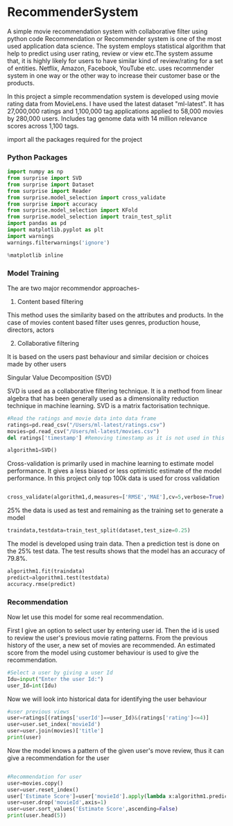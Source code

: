 # RecommenderSystem
A simple movie recommendation system with collaborative filter using python code
Recommendation or Recommender system is one of the most used application data science. The system employs statistical algorithm that help to predict using user rating, review or view etc.The system assume that, it is highly likely for users to have similar kind of review/rating for a set of entities. Netflix, Amazon, Facebook, YouTube etc. uses recommender system in one way or the other way to increase their customer base or the products.

In this project a simple recommendation system is developed using movie rating data from MovieLens. I have used the latest dataset "ml-latest". It has 27,000,000 ratings and 1,100,000 tag applications applied to 58,000 movies by 280,000 users. Includes tag genome data with 14 million relevance scores across 1,100 tags. 

import all the packages required for the project

### Python Packages
```python
import numpy as np
from surprise import SVD
from surprise import Dataset
from surprise import Reader
from surprise.model_selection import cross_validate
from surprise import accuracy
from surprise.model_selection import KFold
from surprise.model_selection import train_test_split
import pandas as pd
import matplotlib.pyplot as plt
import warnings
warnings.filterwarnings('ignore')

%matplotlib inline
```
### Model Training

The are two major recommendor approaches-
1. Content based filtering

This method uses the similarity based on the attributes and products. 
In the case of movies content based filter uses genres, production house, directors, actors

2. Collaborative filtering

It is based on the users past behaviour and similar decision or choices made by other users

Singular Value Decomposition (SVD)

SVD is used as a collaborative filtering technique. It is a method from linear algebra that has been generally used as a dimensionality reduction technique in machine learning. SVD is a matrix factorisation technique.


```python
#Read the ratings and movie data into data frame
ratings=pd.read_csv("/Users/ml-latest/ratings.csv")
movies=pd.read_csv("/Users/ml-latest/movies.csv")
del ratings['timestamp'] #Removing timestamp as it is not used in this project at this moment

algorithm1=SVD()

```

Cross-validation is primarily used in machine learning to estimate model performance. It gives a less biased or less optimistic estimate of the model performance. In this project only top 100k data is used for cross validation

```python

cross_validate(algorithm1,d,measures=['RMSE','MAE'],cv=5,verbose=True)

```

25% the data is used as test and remaining as the training set to generate a model

```python
traindata,testdata=train_test_split(dataset,test_size=0.25)
```
The model is developed using train data. Then a prediction test is done on the 25% test data. The test results shows that the model has an accuracy of 79.8%. 

```python
algorithm1.fit(traindata)
predict=algorithm1.test(testdata)
accuracy.rmse(predict)

```
### Recommendation
Now let use this model for some real recommendation.

First I give an option to select user by entering user id. Then the id is used to review the user's previous movie rating patterns. From the previous history of the user, a new set of movies are recommended. An estimated score from the model using customer behaviour is used to give the recommendation.

```python
#Select a user by giving a user Id
Idu=input("Enter the user Id:")
user_Id=int(Idu)
```
Now we will look into historical data for identifying the user behaviour 

```python
#user previous views
user=ratings[(ratings['userId']==user_Id)&(ratings['rating']<=4)]
user=user.set_index('movieId')
user=user.join(movies)['title']
print(user)

```
Now the model knows a pattern of the given user's move review, thus it can give a recommendation for the user

```python

#Recommendation for user
user=movies.copy()
user=user.reset_index()
user['Estimate Score']=user['movieId'].apply(lambda x:algorithm1.predict(user_Id,x).est)
user=user.drop('movieId',axis=1)
user=user.sort_values('Estimate Score',ascending=False)
print(user.head(5))

```
